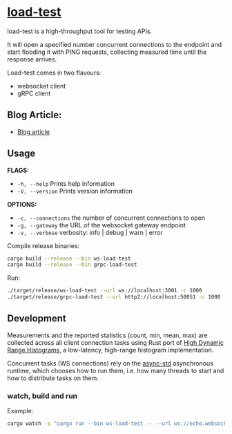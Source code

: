 # [load-test](https://github.com/fbielejec/ws-load-test)

load-test is a high-throughput tool for testing APIs.

It will open a specified number concurrent connections to the endpoint and start flooding it with PING requests, collecting measured time until the response arrives.

Load-test comes in two flavours:
- websocket client
- gRPC client

## Blog Article:

* [Blog article](https://www.blog.nodrama.io/rust-websocket/)

## Usage

**FLAGS:**
- `-h, --help`      Prints help information
- `-V, --version`   Prints version information

**OPTIONS:**
- `-c, --connections`   the number of concurrent connections to open
- `-g, --gateway`       the URL of the websocket gateway endpoint
- `-v, --verbose`       verbosity: info | debug | warn | error

Compile release binaries:

```bash
cargo build --release --bin ws-load-test
cargo build --release --bin grpc-load-test
```

Run:

```bash
./target/release/ws-load-test --url ws://localhost:3001 -c 1000
./target/release/grpc-load-test --url http2://localhost:50051 -c 1000
```

## Development

Measurements and the reported statistics (count, min, mean, max) are collected across all client connection tasks using Rust port of
[High Dynamic Range Histograms](https://github.com/HdrHistogram/HdrHistogram_rust), a low-latency, high-range histogram implementation.

Concurrent tasks (WS connections) rely on the [async-std](https://github.com/async-rs/async-std) asynchronous runtime, which chooses how to run them, i.e. how many threads to start and how to distribute tasks on them.

### watch, build and run

Example:

```bash
cargo watch -s "cargo run --bin ws-load-test -- --url ws://echo.websocket.org -v info -c 10"
```
